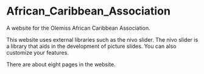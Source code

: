 African_Caribbean_Association
=============================

A website for the Olemiss African Caribbean Association.

This website uses external libraries such as the nivo slider. The nivo slider is a library that aids in the development of picture slides. You can also customize your features.

There are about eight pages in the website.
